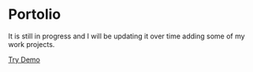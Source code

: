 # Portolio

It is still in progress and I will be updating it over time adding some of my work projects.

[Try Demo](https://pepdbm7.github.io/portfolio "Portfolio's Demo")